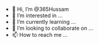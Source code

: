 - 👋 Hi, I’m @365Hussam
- 👀 I’m interested in ...
- 🌱 I’m currently learning ...
- 💞️ I’m looking to collaborate on ...
- 📫 How to reach me ...

<!---
365Hussam/365Hussam is a ✨ special ✨ repository because its `README.md` (this file) appears on your GitHub profile.
You can click the Preview link to take a look at your changes.
--->
